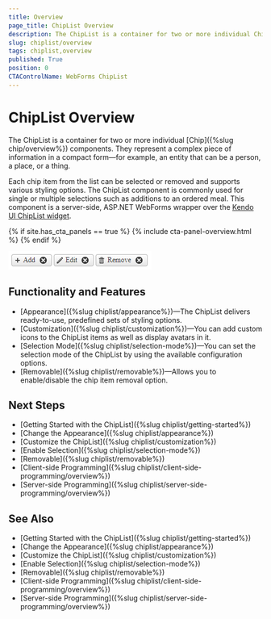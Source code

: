 ```yaml
---
title: Overview
page_title: ChipList Overview
description: The ChipList is a container for two or more individual Chip components. This component is a server-side, ASP.NET WebForms wrapper over the Kendo UI ChipList widget.
slug: chiplist/overview
tags: chiplist,overview
published: True
position: 0
CTAControlName: WebForms ChipList
---
```


# ChipList Overview

The ChipList is a container for two or more individual [Chip]({%slug chip/overview%}) components. They represent a complex piece of information in a compact form—for example, an entity that can be a person, a place, or a thing. 

Each chip item from the list can be selected or removed and supports various styling options. The ChipList component is commonly used for single or multiple selections such as additions to an ordered meal. This component is a server-side, ASP.NET WebForms wrapper over the [Kendo UI ChipList widget](https://docs.telerik.com/kendo-ui/controls/chiplist/overview).

{% if site.has_cta_panels == true %}
{% include cta-panel-overview.html %}
{% endif %}

!["ChipList overview"](images/chiplist-overview.png "ChipList Overview")

## Functionality and Features

- [Appearance]({%slug chiplist/appearance%})—The ChipList delivers ready-to-use, predefined sets of styling options.
- [Customization]({%slug chiplist/customization%})—You can add custom icons to the ChipList items as well as display avatars in it.
- [Selection Mode]({%slug chiplist/selection-mode%})—You can set the selection mode of the ChipList by using the available configuration options.
- [Removable]({%slug chiplist/removable%})—Allows you to enable/disable the chip item removal option.
 
## Next Steps

- [Getting Started with the ChipList]({%slug chiplist/getting-started%})
- [Change the Appearance]({%slug chiplist/appearance%})
- [Customize the ChipList]({%slug chiplist/customization%})
- [Enable Selection]({%slug chiplist/selection-mode%})
- [Removable]({%slug chiplist/removable%})
- [Client-side Programming]({%slug chiplist/client-side-programming/overview%})
- [Server-side Programming]({%slug chiplist/server-side-programming/overview%})
 
## See Also

- [Getting Started with the ChipList]({%slug chiplist/getting-started%})
- [Change the Appearance]({%slug chiplist/appearance%})
- [Customize the ChipList]({%slug chiplist/customization%})
- [Enable Selection]({%slug chiplist/selection-mode%})
- [Removable]({%slug chiplist/removable%})
- [Client-side Programming]({%slug chiplist/client-side-programming/overview%})
- [Server-side Programming]({%slug chiplist/server-side-programming/overview%})

 